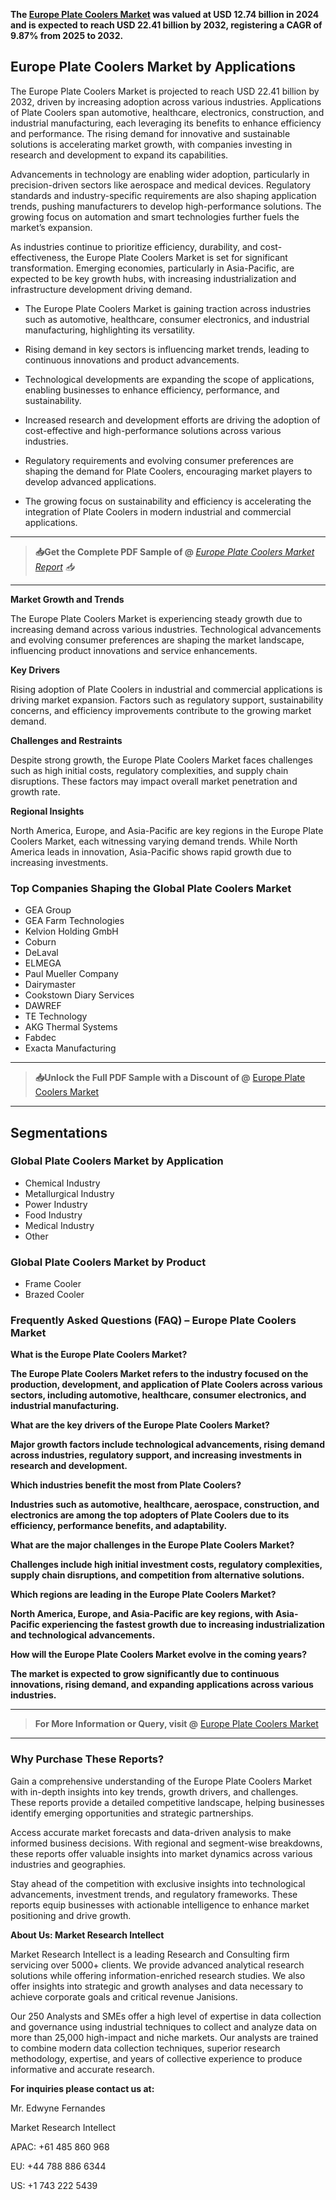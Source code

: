 <p><strong>The <a href="https://www.marketresearchintellect.com/download-sample/?rid=465768&amp;utm_source=Pulse-April-Europe&amp;utm_medium=852">Europe Plate Coolers Market</a> was valued at USD 12.74 billion in 2024 and is expected to reach USD 22.41 billion by 2032, registering a CAGR of 9.87% from 2025 to 2032.</strong></p><h2>Europe Plate Coolers Market by Applications&nbsp;</h2><p><p>The Europe Plate Coolers Market is projected to reach USD 22.41 billion by 2032, driven by increasing adoption across various industries. Applications of Plate Coolers span automotive, healthcare, electronics, construction, and industrial manufacturing, each leveraging its benefits to enhance efficiency and performance. The rising demand for innovative and sustainable solutions is accelerating market growth, with companies investing in research and development to expand its capabilities.</p><p>Advancements in technology are enabling wider adoption, particularly in precision-driven sectors like aerospace and medical devices. Regulatory standards and industry-specific requirements are also shaping application trends, pushing manufacturers to develop high-performance solutions. The growing focus on automation and smart technologies further fuels the market&rsquo;s expansion.</p><p>As industries continue to prioritize efficiency, durability, and cost-effectiveness, the Europe Plate Coolers Market is set for significant transformation. Emerging economies, particularly in Asia-Pacific, are expected to be key growth hubs, with increasing industrialization and infrastructure development driving demand.</p></p><ul><li><p>The Europe Plate Coolers Market is gaining traction across industries such as automotive, healthcare, consumer electronics, and industrial manufacturing, highlighting its versatility.</p></li><li><p>Rising demand in key sectors is influencing market trends, leading to continuous innovations and product advancements.</p></li><li><p>Technological developments are expanding the scope of applications, enabling businesses to enhance efficiency, performance, and sustainability.</p></li><li><p>Increased research and development efforts are driving the adoption of cost-effective and high-performance solutions across various industries.</p></li><li><p>Regulatory requirements and evolving consumer preferences are shaping the demand for Plate Coolers, encouraging market players to develop advanced applications.</p></li><li><p>The growing focus on sustainability and efficiency is accelerating the integration of Plate Coolers in modern industrial and commercial applications.</p></li></ul><hr /><blockquote><p><strong><span class="font-[700]">📥Get the Complete PDF Sample of @ </span></strong><em><span class="font-[700]"><a href="https://www.marketresearchintellect.com/download-sample/?rid=465768&amp;utm_source=Pulse-April-Europe&amp;utm_medium=852" target="_blank" data-tracking-control-name="article-ssr-frontend-pulse_little-text-block" data-tracking-will-navigate="" data-test-link="">Europe Plate Coolers Market Report</a>&nbsp;📥</span></em></p></blockquote><hr /><p class="" data-start="77" data-end="360"><strong data-start="77" data-end="105">Market Growth and Trends</strong></p><p class="" data-start="77" data-end="360">The Europe Plate Coolers Market is experiencing steady growth due to increasing demand across various industries. Technological advancements and evolving consumer preferences are shaping the market landscape, influencing product innovations and service enhancements.</p><p class="" data-start="362" data-end="606"><strong data-start="362" data-end="377">Key Drivers</strong></p><p class="" data-start="362" data-end="606">Rising adoption of Plate Coolers in industrial and commercial applications is driving market expansion. Factors such as regulatory support, sustainability concerns, and efficiency improvements contribute to the growing market demand.</p><p class="" data-start="608" data-end="849"><strong data-start="608" data-end="637">Challenges and Restraints</strong></p><p class="" data-start="608" data-end="849">Despite strong growth, the Europe Plate Coolers Market faces challenges such as high initial costs, regulatory complexities, and supply chain disruptions. These factors may impact overall market penetration and growth rate.</p><p class="" data-start="851" data-end="1095"><strong data-start="851" data-end="872">Regional Insights</strong></p><p class="" data-start="851" data-end="1095">North America, Europe, and Asia-Pacific are key regions in the Europe Plate Coolers Market, each witnessing varying demand trends. While North America leads in innovation, Asia-Pacific shows rapid growth due to increasing investments.</p><p><h3>Top Companies Shaping the Global Plate Coolers Market </h3><ul><li>GEA Group</li><li>GEA Farm Technologies</li><li>Kelvion Holding GmbH</li><li>Coburn</li><li>DeLaval</li><li>ELMEGA</li><li>Paul Mueller Company</li><li>Dairymaster</li><li>Cookstown Diary Services</li><li>DAWREF</li><li>TE Technology</li><li>AKG Thermal Systems</li><li>Fabdec</li><li>Exacta Manufacturing</li></ul></p><hr /><blockquote><p><strong>📥Unlock the Full PDF Sample with a Discount of @</strong> <a href="https://www.marketresearchintellect.com/ask-for-discount/?rid=465768&amp;utm_source=Pulse-April-Europe&amp;utm_medium=852">Europe Plate Coolers Market</a></p></blockquote><hr /><p><h2>Segmentations</h2><h3>Global Plate Coolers Market by Application</h3><ul><li>Chemical Industry</li><li>Metallurgical Industry</li><li>Power Industry</li><li>Food Industry</li><li>Medical Industry</li><li>Other</li></ul><h3>Global Plate Coolers Market by Product</h3><ul><li>Frame Cooler</li><li>Brazed Cooler</li></ul></p><h3><strong>Frequently Asked Questions (FAQ) &ndash; Europe Plate Coolers Market</strong></h3><p><strong>What is the Europe Plate Coolers Market?</strong></p><p><strong>The Europe Plate Coolers Market refers to the industry focused on the production, development, and application of Plate Coolers across various sectors, including automotive, healthcare, consumer electronics, and industrial manufacturing.</strong></p><p><strong>What are the key drivers of the Europe Plate Coolers Market?</strong></p><p><strong>Major growth factors include technological advancements, rising demand across industries, regulatory support, and increasing investments in research and development.</strong></p><p><strong>Which industries benefit the most from Plate Coolers?</strong></p><p><strong>Industries such as automotive, healthcare, aerospace, construction, and electronics are among the top adopters of Plate Coolers due to its efficiency, performance benefits, and adaptability.</strong></p><p><strong>What are the major challenges in the Europe Plate Coolers Market?</strong></p><p><strong>Challenges include high initial investment costs, regulatory complexities, supply chain disruptions, and competition from alternative solutions.</strong></p><p><strong>Which regions are leading in the Europe Plate Coolers Market?</strong></p><p><strong>North America, Europe, and Asia-Pacific are key regions, with Asia-Pacific experiencing the fastest growth due to increasing industrialization and technological advancements.</strong></p><p><strong>How will the Europe Plate Coolers Market evolve in the coming years?</strong></p><p><strong>The market is expected to grow significantly due to continuous innovations, rising demand, and expanding applications across various industries.</strong></p><hr /><blockquote><p><span class="font-[700]"><strong>For More Information or Query, visit&nbsp;@</strong>&nbsp;</span><span class="font-[700]"><a href="https://www.marketresearchintellect.com/product/global-plate-coolers-market-size-and-forecast/?utm_source=Linkedin&utm_medium=852" target="_blank" data-tracking-control-name="article-ssr-frontend-pulse_little-text-block" data-tracking-will-navigate="" data-test-link="">Europe Plate Coolers Market</a></span></p></blockquote><hr /><h3><strong data-start="0" data-end="31">Why Purchase These Reports?</strong></h3><p class="" data-start="35" data-end="297">Gain a comprehensive understanding of the Europe Plate Coolers Market with in-depth insights into key trends, growth drivers, and challenges. These reports provide a detailed competitive landscape, helping businesses identify emerging opportunities and strategic partnerships.</p><p class="" data-start="299" data-end="540">Access accurate market forecasts and data-driven analysis to make informed business decisions. With regional and segment-wise breakdowns, these reports offer valuable insights into market dynamics across various industries and geographies.</p><p class="" data-start="542" data-end="784">Stay ahead of the competition with exclusive insights into technological advancements, investment trends, and regulatory frameworks. These reports equip businesses with actionable intelligence to enhance market positioning and drive growth.</p><p><strong><span class="font-[700]">About Us: Market Research Intellect</span></strong></p><p><span class="">Market Research Intellect is a leading Research and Consulting firm servicing over 5000+ clients. We provide advanced analytical research solutions while offering information-enriched research studies.&nbsp;</span>We also offer insights into strategic and growth analyses and data necessary to achieve corporate goals and critical revenue Janisions.</p><p><span class="">Our 250 Analysts and SMEs offer a high level of expertise in data collection and governance using industrial techniques to collect and analyze data on more than 25,000 high-impact and niche markets. Our analysts are trained to combine modern data collection techniques, superior research methodology, expertise, and years of collective experience to produce informative and accurate research.</span></p><p><strong>For inquiries please contact us at:</strong></p><p>Mr. Edwyne Fernandes</p><p>Market Research Intellect</p><p>APAC: +61 485 860 968</p><p>EU: +44 788 886 6344</p><p>US: +1 743 222 5439</p>